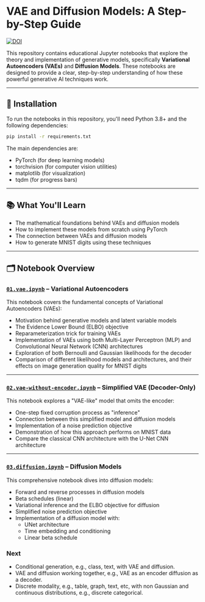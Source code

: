# VAE and Diffusion Models: A Step-by-Step Guide

[![DOI](https://zenodo.org/badge/962009233.svg)](https://doi.org/10.5281/zenodo.15574231)

This repository contains educational Jupyter notebooks that explore the theory and
implementation of generative models, specifically **Variational Autoencoders (VAEs)**
and **Diffusion Models**. These notebooks are designed to provide a clear, step-by-step
understanding of how these powerful generative AI techniques work.

---

## 🚀 Installation

To run the notebooks in this repository, you'll need Python 3.8+ and the following dependencies:

```bash
pip install -r requirements.txt
```

The main dependencies are:
- PyTorch (for deep learning models)
- torchvision (for computer vision utilities)
- matplotlib (for visualization)
- tqdm (for progress bars)

---

## 📚 What You'll Learn

- The mathematical foundations behind VAEs and diffusion models
- How to implement these models from scratch using PyTorch
- The connection between VAEs and diffusion models
- How to generate MNIST digits using these techniques

---

## 🗂️ Notebook Overview

### [`01.vae.ipynb`](./01.vae.ipynb) – Variational Autoencoders

This notebook covers the fundamental concepts of Variational Autoencoders (VAEs):

- Motivation behind generative models and latent variable models
- The Evidence Lower Bound (ELBO) objective
- Reparameterization trick for training VAEs
- Implementation of VAEs using both Multi-Layer Perceptron (MLP) and Convolutional
  Neural Network (CNN) architectures
- Exploration of both Bernoulli and Gaussian likelihoods for the decoder
- Comparison of different likelihood models and architectures, and their effects on
  image generation quality for MNIST digits

---

### [`02.vae-without-encoder.ipynb`](./02.vae-without-encoder.ipynb) – Simplified VAE (Decoder-Only)

This notebook explores a "VAE-like" model that omits the encoder:

- One-step fixed corruption process as "inference"
- Connection between this simplified model and diffusion models
- Implementation of a noise prediction objective
- Demonstration of how this approach performs on MNIST data
- Compare the classical CNN architecture with the U-Net CNN architecture

---

### [`03.diffusion.ipynb`](./03.diffusion.ipynb) – Diffusion Models

This comprehensive notebook dives into diffusion models:

- Forward and reverse processes in diffusion models
- Beta schedules (linear)
- Variational inference and the ELBO objective for diffusion
- Simplified noise prediction objective
- Implementation of a diffusion model with:
  - UNet architecture
  - Time embedding and conditioning
  - Linear beta schedule

### Next

- Conditional generation, e.g., class, text, with VAE and diffusion.
- VAE and diffusion working together, e.g., VAE as an encoder diffusion as a decoder.
- Discrete modality, e.g., table, graph, text, etc, with non Gaussian and continuous
  distributions, e.g., discrete categorical.

